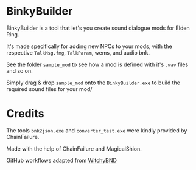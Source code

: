 # BinkyBuilder

BinkyBuilder is a tool that let's you create sound dialogue mods for Elden Ring. 

It's made specifically for adding new NPCs to your mods, with the respective `TalkMsg.fmg`, `TalkParam`, wems, and audio bnk.

See the folder `sample_mod` to see how a mod is defined with it's `.wav` files and so on. 

Simply drag & drop `sample_mod` onto the `BinkyBuilder.exe` to build the required sound files for your mod/

# Credits

The tools `bnk2json.exe` and `converter_test.exe` were kindly provided by ChainFailure.

Made with the help of ChainFailure and MagicalShion.

GitHub workflows adapted from [WitchyBND](https://github.com/ividyon/WitchyBND)